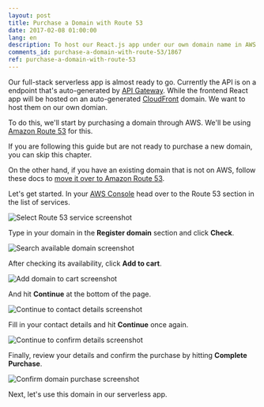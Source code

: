 ```yaml
---
layout: post
title: Purchase a Domain with Route 53
date: 2017-02-08 01:00:00
lang: en
description: To host our React.js app under our own domain name in AWS we are going to purchase a domain using Route 53.
comments_id: purchase-a-domain-with-route-53/1867
ref: purchase-a-domain-with-route-53
---
```


Our full-stack serverless app is almost ready to go. Currently the API is on a endpoint that's auto-generated by [API Gateway](https://aws.amazon.com/api-gateway/). While the frontend React app will be hosted on an auto-generated [CloudFront](https://aws.amazon.com/cloudfront/) domain. We want to host them on our own domian.

To do this, we'll start by purchasing a domain through AWS. We'll be using [Amazon Route 53](https://aws.amazon.com/route53/) for this.

If you are following this guide but are not ready to purchase a new domain, you can skip this chapter.

On the other hand, if you have an existing domain that is not on AWS, follow these docs to [move it over to Amazon Route 53](https://docs.aws.amazon.com/Route53/latest/DeveloperGuide/MigratingDNS.html).

Let's get started. In your [AWS Console](https://console.aws.amazon.com) head over to the Route 53 section in the list of services.

![Select Route 53 service screenshot](/assets/select-route-53-service.png)

Type in your domain in the **Register domain** section and click **Check**.

![Search available domain screenshot](/assets/search-available-domain.png)

After checking its availability, click **Add to cart**.

![Add domain to cart screenshot](/assets/add-domain-to-cart.png)

And hit **Continue** at the bottom of the page.

![Continue to contact details screenshot](/assets/continue-to-contact-detials.png)

Fill in your contact details and hit **Continue** once again.

![Continue to confirm details screenshot](/assets/continue-to-confirm-detials.png)

Finally, review your details and confirm the purchase by hitting **Complete Purchase**.

![Confirm domain purchase screenshot](/assets/confirm-domain-purchase.png)

Next, let's use this domain in our serverless app.
